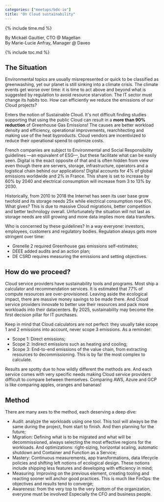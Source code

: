 ```yaml
---
categories: ["meetups/bdx-io"]
title: "On Cloud sustainability"
---
```


{% include time.md %}

By Mickaël Gaultier, CTO @ Magellan  
By Marie-Lucie Anfray, Manager @ Daveo  

{% include toc.md %}

## The Situation

Environmental topics are usually misrepresented or quick to be classified as greenwashing, yet our planet is still
sinking into a climate crisis. The climate events get worse over time: it is time to act above and beyond what is
suggested by regulation to avoid resource starvation. The IT sector must change its habits too. How can efficiently we
reduce the emissions of our Cloud projects?

Enters the notion of Sustainable Cloud. It's not difficult finding studies supporting that using the public Cloud can
result in a **more than 90% reduction** of Greenhouse Gas Emissions! The causes are better workload density and
efficiency, operational improvements, rearchitecting and making use of the heat byproducts. Cloud vendors are
incentivized to reduce their operational spend to optimize costs.

French companies are subject to Environmental and Social Responsibility guidelines —an equivalent of ESG—, but these
facilitate what can be easily seen. Digital is the exact opposite of that and is often hidden from view even though
there are servers, storage, infrastructure, operators and a logistical chain behind our applications! Digital accounts
for 4% of global emissions worldwide and 2% in France. This share is set to increase by 60% by 2040 and electrical
consumption will increase from 3 to 13% by 2030.

Historically, from 2010 to 2018 the Internet has seen its user base grow twofold and its storage needs 25x while
electrical consumption rose 6%. What gives? This is due to massive Cloud migrations, better competition and better
technology overall. Unfortunately the situation will not last as storage needs are still growing and more data implies
more data transfers.

Who is concerned by these guidelines? In a way everyone: investors, employees, customers and regulatory bodies.
Regulation always gets more stringent over time:

- Grenelle 2 required Greenhouse gas emissions self-estimates;
- DEEE added audits and an action plan;
- DE CSRD requires measuring the emissions and setting objectives.

## How do we proceed?

Cloud service providers have sustainability tools and programs. Most ship a calculator and recommendation services. It
is estimated that 77% of compute resources are over-provisioned. Leaving aside the ecological impact, there are massive
money savings to be made there. And Cloud service providers innovate to better use their resources and pack more
workloads into their datacenters. By 2025, sustainability may become the first decision pillar for IT purchases.

Keep in mind that Cloud calculators are not perfect: they usually take scope 1 and 2 emissions into account, never scope
3 emissions. As a reminder:

- Scope 1: Direct emissions;
- Scope 2: Indirect emissions such as heating and cooling;
- Scope 3: End-to-end emissions of the value chain, from extracting resources to decommissioning. This is by far the
  most complex to calculate.

Results are spotty due to how wildly different the methods are. And each service comes with very specific needs making
Cloud service providers difficult to compare between themselves. Comparing AWS, Azure and GCP is like comparing apples,
oranges and bananas!

## Method

There are many axes to the method, each deserving a deep dive:

- Audit: analyze the workloads using one tool. This tool will always be the same during the project, from start to
  finish. And then planning for the future;
- Migration: Defining what is to be migrated and what will be decommissioned, always selecting the most effective
  regions for the workloads. And optimizations: right-sizing, horizontal scaling, automatic shutdown and Container and
  Function as a Service;
- Mastery: Continuous measurements, app transformations, data lifecycle policies and shifting left notions of ecological
  design. These notions include shipping less features and developing with efficiency in mind;
- Measuring: Improving on the previous element, creating tooling and reacting sooner will anchor good practices. This is
  much like FinOps: the objectives and results tend to converge;
- Awareness: from the very top to the very bottom of the organization, everyone must be involved! Especially the CFO and
  business people.
